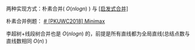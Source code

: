 两种实现方式：朴素合并( $O(nlogn)$ ) 与 [[启发式合并]]( $O(nlog^2n)$ )

朴素合并例题：
[# [PKUWC2018] Minimax ](https://www.luogu.com.cn/problem/P5298)

李超树+线段树合并也是 $O(nlogn)$ 的，前提是所有直线都为全局直线(总结点数与直线数相同 $O(n)$ )